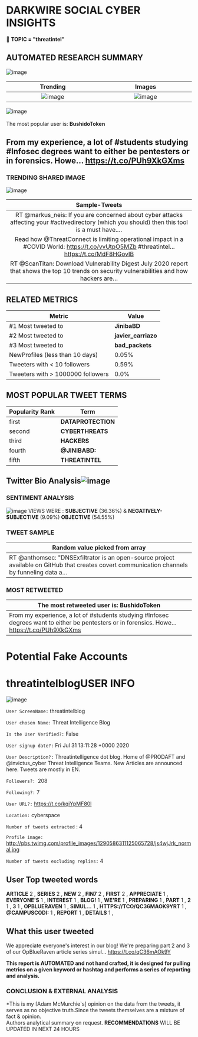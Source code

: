 # DARKWIRE SOCIAL CYBER INSIGHTS 
&#x1F34E; **TOPIC = "threatintel"**

## AUTOMATED RESEARCH SUMMARY
  ![image](darkLogo.png)   

|  Trending  |   Images | 
:-------------------------:|:-------------------------:
|  ![image](assets/threatintel/imageFile1.jpg)     <img width=200/> | ![image](assets/threatintel/imageFile2.jpg) <img width=200/> |   
 
 
![image](assets/threatintel/TWEETS.png)
<br></br>
The most popular user is: **BushidoToken**  
 

## From my experience, a lot of #students studying #Infosec degrees want to either be pentesters or in forensics. Howe… https://t.co/PUh9XkGXms 

  




### TRENDING SHARED IMAGE

![image](assets/threatintel/twitterPostedImage.png)



|                **Sample-Tweets**        |
| :-------------: |
| RT @markus_neis: If you are concerned about cyber attacks affecting your #activedirectory (which you should) then this tool is a must have.… |
| Read how @ThreatConnect is limiting operational impact in a #COVID World: https://t.co/vvUtpO5MZb #threatintel… https://t.co/MdF8HGovIB |
| RT @ScanTitan: Download Vulnerability Digest July 2020 report that shows the top 10 trends on security vulnerabilities and how hackers are… |

## RELATED METRICS<br>
| Metric | Value |
| ------------- | ------------- |
| #1 Most tweeted to  | **JinibaBD** |
| #2 Most tweeted to  | **javier_carriazo** |
| #3 Most tweeted to  | **bad_packets** |
| NewProfiles (less than 10 days) | 0.05%  |
| Tweeters with < 10 followers  | 0.59%|
| Tweeters with > 1000000 followers  | 0.0%  |



## MOST POPULAR TWEET TERMS 


| Popularity Rank  | Term |
| ------------- | ------------- |
| first  | **DATAPROTECTION**  |
| second  | **CYBERTHREATS**  |
| third  | **HACKERS** |
| fourth  | **@JINIBABD:**  |
| fifth  | **THREATINTEL**  |


## Twitter Bio Analysis![image](assets/threatintel/BIO.png)
### SENTIMENT ANALYSIS
![image](assets/threatintel/sentiment.png)
VIEWS WERE : **SUBJECTIVE**  (36.36%) & **NEGATIVELY-SUBJECTIVE** (9.09%) **OBJECTIVE** (54.55%)

### TWEET SAMPLE 
| Random value picked from array |
| ------------- |
|RT @anthomsec: "DNSExfiltrator is an open-source project available on GitHub that creates covert communication channels by funneling data a… |

### MOST RETWEETED 

| The most retweeted user is: **BushidoToken**  |
| ------------- |
| From my experience, a lot of #students studying #Infosec degrees want to either be pentesters or in forensics. Howe… https://t.co/PUh9XkGXms |

# Potential Fake Accounts
 
# threatintelblogUSER INFO
![image](http://pbs.twimg.com/profile_images/1290586311125065728/js4wjJrk_normal.jpg)
 
`User ScreenName:` threatintelblog 
 
`User chosen Name:` Threat Intelligence Blog 
 
`Is the User Verified?:` False 
 
`User signup date?:` Fri Jul 31 13:11:28 +0000 2020 
 
`User Description?:` Threatintelligence dot blog. 
Home of @PRODAFT and @invictus_cyber Threat Intelligence Teams. 
New Articles are announced here.
Tweets are mostly in EN. 
 
`Followers?: `208 
 
`Following?:` 7 
 
`User URL?:` https://t.co/kqiYpMF80l 
 
`Location:` cyberspace 
 
`Number of tweets extracted`  : 4 
 
`Profile image:` http://pbs.twimg.com/profile_images/1290586311125065728/js4wjJrk_normal.jpg 
 
`Number of tweets excluding replies:` 4 
 

 

 
## User Top tweeted words 
 
**ARTICLE** 2 , **SERIES** 2 , **NEW** 2 , **FIN7** 2 , **FIRST** 2 , **APPRECIATE** 1 , **EVERYONE'S** 1 , **INTEREST** 1 , **BLOG!** 1 , **WE'RE** 1 , **PREPARING** 1 , **PART** 1 , **2** 1 , **3** 1 , **OPBLUERAVEN** 1 , **SIMUL…** 1 , **HTTPS://TCO/QC36MAOK9YRT** 1 , **@CAMPUSCODI:** 1 , **REPORT** 1 , **DETAILS** 1 , 
 
## What this user tweeted
 
We appreciate everyone's interest in our blog! We're preparing part 2 and 3 of our OpBlueRaven article series simul… https://t.co/qC36mAOk9Y
 

<b> This report is AUTOMATED and not hand crafted, it is designed for pulling metrics on a given keyword or hashtag and performs a series of reporting and analysis.</b>  
### CONCLUSION & EXTERNAL ANALYSIS

*This is my [Adam McMurchie`s] opinion on the data from the tweets, it serves as no objective truth.Since the tweets themselves are a mixture of fact & opinion.<br>
Authors analytical summary on request.
**RECOMMENDATIONS** WILL BE UPDATED IN NEXT  24 HOURS <br>